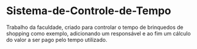 # Sistema-de-Controle-de-Tempo
Trabalho da faculdade, criado para controlar o tempo de brinquedos de shopping como exemplo, adicionando um responsável e ao fim um cálculo do valor a ser pago pelo tempo utilizado.

